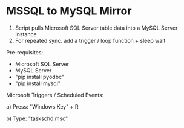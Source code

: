 # MSSQL to MySQL Mirror
1) Script pulls Microsoft SQL Server table data into a MySQL Server Instance
2) For repeated sync. add a trigger / loop function + sleep wait

Pre-requisites:
 - Microsoft SQL Server
 - MySQL Server
 - "pip install pyodbc"
 - "pip install mysql"
 
 Microsoft Triggers / Scheduled Events:
 
 a) Press: "Windows Key" + R
 
 b) Type: "taskschd.msc"
